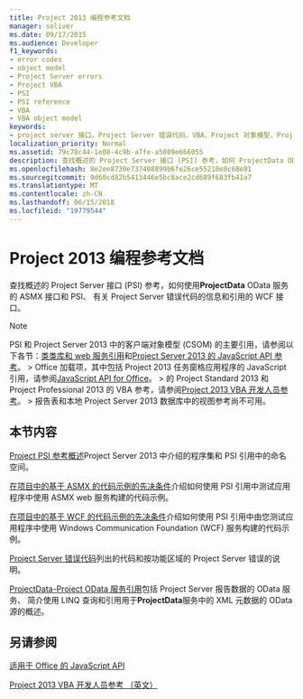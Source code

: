 ```yaml
---
title: Project 2013 编程参考文档
manager: soliver
ms.date: 09/17/2015
ms.audience: Developer
f1_keywords:
- error codes
- object model
- Project Server errors
- Project VBA
- PSI
- PSI reference
- VBA
- VBA object model
keywords:
- project server 接口，Project Server 错误代码，VBA，Project 对象模型，Project 2013 平台，Visual Basic for Applications Project 对象模型，对象模型，Project VBA、 Project Server、 PSI 引用 PSI
localization_priority: Normal
ms.assetid: 79c78c44-1e08-4c9b-a7fe-a5089e666055
description: 查找概述的 Project Server 接口 (PSI) 参考，如何 ProjectData OData 服务中使用 ASMX 接口和 PSI、 有关 Project Server 错误代码的信息和引用的 WCF 接口。
ms.openlocfilehash: 8e2ee8730e737408899b6fe26ce55210e0c68e81
ms.sourcegitcommit: 9d60cd82b5413446e5bc8ace2cd689f683fb41a7
ms.translationtype: MT
ms.contentlocale: zh-CN
ms.lasthandoff: 06/15/2018
ms.locfileid: "19779544"
---
```

# <a name="project-2013-programming-references"></a>Project 2013 编程参考文档

查找概述的 Project Server 接口 (PSI) 参考，如何使用**ProjectData** OData 服务的 ASMX 接口和 PSI、 有关 Project Server 错误代码的信息和引用的 WCF 接口。 
  
> [!NOTE]
> PSI 和 Project Server 2013 中的客户端对象模型 (CSOM) 的主要引用，请参阅以下各节：[类类库和 web 服务引用](http://msdn.microsoft.com/library/ef1830e0-3c9a-4f98-aa0a-5556c298e7d1%28Office.15%29.aspx)和[Project Server 2013 的 JavaScript API 参考](javascript-library-and-rest-reference-for-project-server-2013.md)。 > Office 加载项，其中包括 Project 2013 任务窗格应用程序的 JavaScript 引用，请参阅[JavaScript API for Office](http://msdn.microsoft.com/en-us/library/fp142185.aspx)。 > 的 Project Standard 2013 和 Project Professional 2013 的 VBA 参考，请参阅[Project 2013 VBA 开发人员参考](http://msdn.microsoft.com/en-us/library/jj235035.aspx)。 > 报告表和本地 Project Server 2013 数据库中的视图参考尚不可用。 
  
## <a name="in-this-section"></a>本节内容

[Project PSI 参考概述](project-psi-reference-overview.md)Project Server 2013 中介绍的程序集和 PSI 引用中的命名空间。 
  
[在项目中的基于 ASMX 的代码示例的先决条件](prerequisites-for-asmx-based-code-samples-in-project.md)介绍如何使用 PSI 引用中测试应用程序中使用 ASMX web 服务构建的代码示例。 
  
[在项目中的基于 WCF 的代码示例的先决条件](prerequisites-for-wcf-based-code-samples-in-project.md)介绍如何使用 PSI 引用中由您测试应用程序中使用 Windows Communication Foundation (WCF) 服务构建的代码示例。 
  
[Project Server 错误代码](project-server-error-codes.md)列出的代码和按功能区域的 Project Server 错误的说明。 
  
[ProjectData-Project OData 服务引用](https://msdn.microsoft.com/en-us/library/office/jj163015.aspx)包括 Project Server 报告数据的 OData 服务、 简介使用 LINQ 查询和引用用于**ProjectData**服务中的 XML 元数据的 OData 源的概述。 
  
## <a name="see-also"></a>另请参阅



[适用于 Office 的 JavaScript API](http://msdn.microsoft.com/en-us/library/fp142185.aspx)
  
[Project 2013 VBA 开发人员参考 （英文）](http://msdn.microsoft.com/en-us/library/jj235035.aspx)

